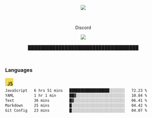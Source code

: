 <p align="center">
  <img src="https://share.dmca.gripe/EEtZKgXdFbg8aots.png">
</p>
‎<p align="center">Discord</p>

<p align="center">
  <img src="https://discord.c99.nl/widget/theme-2/287977955240706060.png">
</p>

<p align="center">████████████████████████████████████</p></br>

### Languages

<img align="left" alt="JavaScript" width="26px" src="https://raw.githubusercontent.com/github/explore/80688e429a7d4ef2fca1e82350fe8e3517d3494d/topics/javascript/javascript.png" /></br>

<!--START_SECTION:waka-->
```text
JavaScript   6 hrs 51 mins   ██████████████████░░░░░░░   72.23 % 
YAML         1 hr 1 min      ██▓░░░░░░░░░░░░░░░░░░░░░░   10.84 % 
Text         36 mins         █▓░░░░░░░░░░░░░░░░░░░░░░░   06.41 % 
Markdown     25 mins         █░░░░░░░░░░░░░░░░░░░░░░░░   04.42 % 
Git Config   23 mins         █░░░░░░░░░░░░░░░░░░░░░░░░   04.07 % 
```
<!--END_SECTION:waka-->
